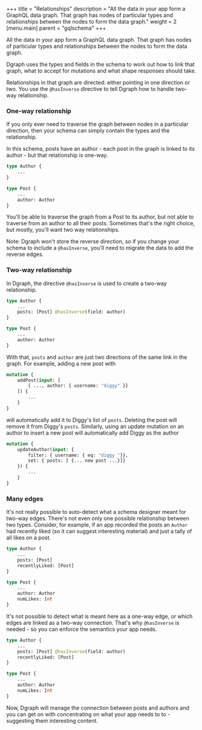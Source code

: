 +++
title = "Relationships"
description = "All the data in your app form a GraphQL data graph. That graph has nodes of particular types and relationships between the nodes to form the data graph."
weight = 2
[menu.main]
    parent = "gqlschema"
+++

All the data in your app form a GraphQL data graph. That graph has nodes of particular types and relationships between the nodes to form the data graph.

Dgraph uses the types and fields in the schema to work out how to link that graph, what to accept for mutations and what shape responses should take.  

Relationships in that graph are directed: either pointing in one direction or two.  You use the `@hasInverse` directive to tell Dgraph how to handle two-way relationship.

### One-way relationship

If you only ever need to traverse the graph between nodes in a particular direction, then your schema can simply contain the types and the relationship. 

In this schema, posts have an author - each post in the graph is linked to its author - but that relationship is one-way.  

```graphql
type Author {
    ...
}

type Post {
    ...
    author: Author
}
```

You'll be able to traverse the graph from a Post to its author, but not able to traverse from an author to all their posts.  Sometimes that's the right choice, but mostly, you'll want two way relationships.  

Note: Dgraph won't store the reverse direction, so if you change your schema to include a `@hasInverse`, you'll need to migrate the data to add the reverse edges.

### Two-way relationship


In Dgraph, the directive `@hasInverse` is used to create a two-way relationship.  

```graphql
type Author {
    ...
    posts: [Post] @hasInverse(field: author)
}

type Post {
    ...
    author: Author
}
```

With that, `posts` and `author` are just two directions of the same link in the graph.  For example,  adding a new post with

```graphql
mutation {
    addPost(input: [ 
        { ..., author: { username: "diggy" }}
    ]) {
        ...
    }
}
```

will automatically add it to Diggy's list of `posts`.  Deleting the post will remove it from Diggy's `posts`.  Similarly, using an update mutation on an author to insert a new post will automatically add Diggy as the author

```graphql
mutation {
    updateAuthor(input: {
        filter: { username: { eq: "diggy "}},
        set: { posts: [ {... new post ...}]}
    }) {
        ...
    }
}
```

### Many edges

It's not really possible to auto-detect what a schema designer meant for two-way edges.  There's not even only one possible relationship between two types. Consider, for example, if an app recorded the posts an `Author` had recently liked (so it can suggest interesting material) and just a tally of all likes on a post.

```graphql
type Author {
    ...
    posts: [Post]
    recentlyLiked: [Post]
}

type Post {
    ...
    author: Author
    numLikes: Int
}
```

It's not possible to detect what is meant here as a one-way edge, or which edges are linked as a two-way connection.  That's why `@hasInverse` is needed - so you can enforce the semantics your app needs.

```graphql
type Author {
    ...
    posts: [Post] @hasInverse(field: author)
    recentlyLiked: [Post]
}

type Post {
    ...
    author: Author
    numLikes: Int
}
```

Now, Dgraph will manage the connection between posts and authors and you can get on with concentrating on what your app needs to to - suggesting them interesting content.
